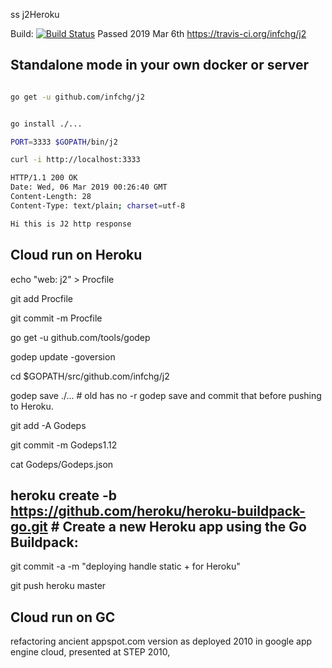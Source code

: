 ss j2Heroku 

Build:
[![Build Status](https://travis-ci.org/infchg/j2.svg)](https://travis-ci.org/infchg/j2) 
Passed 2019 Mar 6th 
https://travis-ci.org/infchg/j2

## Standalone mode in your own docker or server

``` bash

go get -u github.com/infchg/j2 


go install ./...

PORT=3333 $GOPATH/bin/j2

curl -i http://localhost:3333

HTTP/1.1 200 OK
Date: Wed, 06 Mar 2019 00:26:40 GMT
Content-Length: 28
Content-Type: text/plain; charset=utf-8

Hi this is J2 http response

```

## Cloud run on Heroku

echo "web: j2" > Procfile

git add Procfile

git commit -m Procfile


go get -u github.com/tools/godep

godep update -goversion

cd $GOPATH/src/github.com/infchg/j2

godep save   ./...  # old has no -r godep save and commit that before pushing to Heroku.

 git add -A Godeps

  git commit -m Godeps1.12

cat Godeps/Godeps.json

## heroku create -b https://github.com/heroku/heroku-buildpack-go.git # Create a new Heroku app using the Go Buildpack:

git commit -a -m "deploying handle static + for Heroku"



git push heroku master




## Cloud run on GC 

refactoring ancient appspot.com version as deployed 2010 in google app engine cloud, presented at STEP 2010, 
